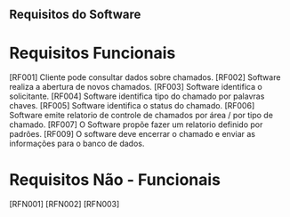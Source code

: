 ## Requisitos do Software

# Requisitos Funcionais 

[RF001] Cliente pode consultar dados sobre chamados.
[RF002] Software realiza a abertura de novos chamados. 
[RF003] Software identifica o solicitante.
[RF004] Software identifica tipo do chamado por palavras chaves.
[RF005] Software identifica o status do chamado.
[RF006] Software emite relatorio de controle de chamados por área / por tipo de chamado.
[RF007] O Software propõe fazer um relatorio definido por padrões.
[RF009] O software deve encerrar o chamado e enviar as informações para o banco de dados.


# Requisitos Não - Funcionais 

[RFN001] 
[RFN002] 
[RFN003]


